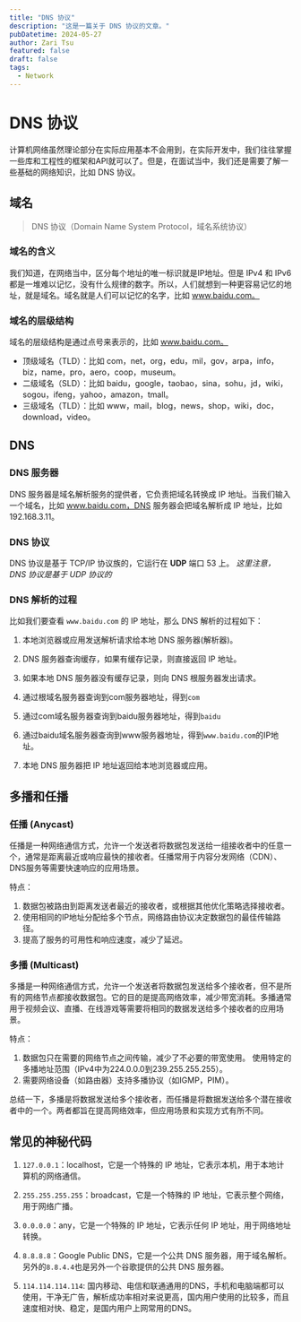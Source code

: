 ```yaml
---
title: "DNS 协议"
description: "这是一篇关于 DNS 协议的文章。"
pubDatetime: 2024-05-27
author: Zari Tsu
featured: false
draft: false
tags:
  - Network
---
```


# DNS 协议

计算机网络虽然理论部分在实际应用基本不会用到，在实际开发中，我们往往掌握一些库和工程性的框架和API就可以了。但是，在面试当中，我们还是需要了解一些基础的网络知识，比如 DNS 协议。

## 域名

> DNS 协议（Domain Name System Protocol，域名系统协议）

### 域名的含义

我们知道，在网络当中，区分每个地址的唯一标识就是IP地址。但是 IPv4 和 IPv6 都是一堆难以记忆，没有什么规律的数字。所以，人们就想到一种更容易记忆的地址，就是域名。域名就是人们可以记忆的名字，比如 www.baidu.com。

### 域名的层级结构

域名的层级结构是通过点号来表示的，比如 www.baidu.com。

- 顶级域名（TLD）：比如 com，net，org，edu，mil，gov，arpa，info，biz，name，pro，aero，coop，museum。
- 二级域名（SLD）：比如 baidu，google，taobao，sina，sohu，jd，wiki，sogou，ifeng，yahoo，amazon，tmall。
- 三级域名（TLD）：比如 www，mail，blog，news，shop，wiki，doc，download，video。

## DNS

### DNS 服务器

DNS 服务器是域名解析服务的提供者，它负责把域名转换成 IP 地址。当我们输入一个域名，比如 www.baidu.com，DNS 服务器会把域名解析成 IP 地址，比如 192.168.3.11。

### DNS 协议

DNS 协议是基于 TCP/IP 协议族的，它运行在 **UDP**  端口 53 上。
*这里注意，DNS 协议是基于 UDP 协议的*

### DNS 解析的过程

比如我们要查看 `www.baidu.com` 的 IP 地址，那么 DNS 解析的过程如下：

1. 本地浏览器或应用发送解析请求给本地 DNS 服务器(解析器)。

2. DNS 服务器查询缓存，如果有缓存记录，则直接返回 IP 地址。

3. 如果本地 DNS 服务器没有缓存记录，则向 DNS 根服务器发出请求。

4. 通过根域名服务器查询到com服务器地址，得到`com`

5. 通过com域名服务器查询到baidu服务器地址，得到`baidu`

6. 通过baidu域名服务器查询到www服务器地址，得到`www.baidu.com`的IP地址。

7. 本地 DNS 服务器把 IP 地址返回给本地浏览器或应用。

## 多播和任播

### 任播 (Anycast)

任播是一种网络通信方式，允许一个发送者将数据包发送给一组接收者中的任意一个，通常是距离最近或响应最快的接收者。任播常用于内容分发网络（CDN）、DNS服务等需要快速响应的应用场景。

特点：
1. 数据包被路由到距离发送者最近的接收者，或根据其他优化策略选择接收者。
2. 使用相同的IP地址分配给多个节点，网络路由协议决定数据包的最佳传输路径。
3. 提高了服务的可用性和响应速度，减少了延迟。

### 多播 (Multicast)

多播是一种网络通信方式，允许一个发送者将数据包发送给多个接收者，但不是所有的网络节点都接收数据包。它的目的是提高网络效率，减少带宽消耗。多播通常用于视频会议、直播、在线游戏等需要将相同的数据发送给多个接收者的应用场景。

特点：
1. 数据包只在需要的网络节点之间传输，减少了不必要的带宽使用。
使用特定的多播地址范围（IPv4中为224.0.0.0到239.255.255.255）。
2. 需要网络设备（如路由器）支持多播协议（如IGMP，PIM）。


总结一下，多播是将数据发送给多个接收者，而任播是将数据发送给多个潜在接收者中的一个。两者都旨在提高网络效率，但应用场景和实现方式有所不同。

## 常见的神秘代码

1. `127.0.0.1`：localhost，它是一个特殊的 IP 地址，它表示本机，用于本地计算机的网络通信。

2. `255.255.255.255`：broadcast，它是一个特殊的 IP 地址，它表示整个网络，用于网络广播。

3. `0.0.0.0`：any，它是一个特殊的 IP 地址，它表示任何 IP 地址，用于网络地址转换。

4. `8.8.8.8`：Google Public DNS，它是一个公共 DNS 服务器，用于域名解析。另外的`8.8.4.4`也是另外一个谷歌提供的公共 DNS 服务器。

5. `114.114.114.114`: 国内移动、电信和联通通用的DNS，手机和电脑端都可以使用，干净无广告，解析成功率相对来说更高，国内用户使用的比较多，而且速度相对快、稳定，是国内用户上网常用的DNS。